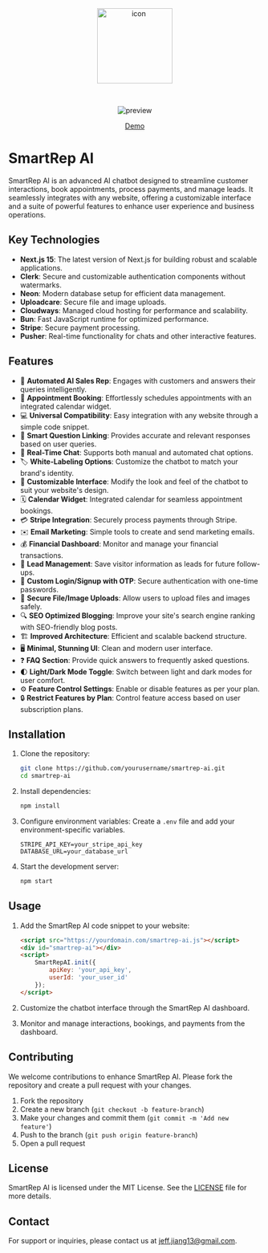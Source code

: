 <div align="center" id="top" className="mb-10">
<img src="./public/logo.png" alt="icon" width="150" height="150" />

&#xa0;

  <img src="./public/assets/temp.png" alt="preview" />

<a href="https://jj-smartrep.vercel.app/">Demo</a>

</div>

# SmartRep AI

SmartRep AI is an advanced AI chatbot designed to streamline customer interactions, book appointments, process payments, and manage leads. It seamlessly integrates with any website, offering a customizable interface and a suite of powerful features to enhance user experience and business operations.

## Key Technologies
- **Next.js 15**: The latest version of Next.js for building robust and scalable applications.
- **Clerk**: Secure and customizable authentication components without watermarks.
- **Neon**: Modern database setup for efficient data management.
- **Uploadcare**: Secure file and image uploads.
- **Cloudways**: Managed cloud hosting for performance and scalability.
- **Bun**: Fast JavaScript runtime for optimized performance.
- **Stripe**: Secure payment processing.
- **Pusher**: Real-time functionality for chats and other interactive features.

## Features
- 🤖 **Automated AI Sales Rep**: Engages with customers and answers their queries intelligently.
- 📅 **Appointment Booking**: Effortlessly schedules appointments with an integrated calendar widget.
- 💻 **Universal Compatibility**: Easy integration with any website through a simple code snippet.
- 🧠 **Smart Question Linking**: Provides accurate and relevant responses based on user queries.
- 💬 **Real-Time Chat**: Supports both manual and automated chat options.
- 🏷️ **White-Labeling Options**: Customize the chatbot to match your brand's identity.
- 🎨 **Customizable Interface**: Modify the look and feel of the chatbot to suit your website's design.
- 🗓️ **Calendar Widget**: Integrated calendar for seamless appointment bookings.
- 💳 **Stripe Integration**: Securely process payments through Stripe.
- ✉️ **Email Marketing**: Simple tools to create and send marketing emails.
- 💰 **Financial Dashboard**: Monitor and manage your financial transactions.
- 💾 **Lead Management**: Save visitor information as leads for future follow-ups.
- 🔐 **Custom Login/Signup with OTP**: Secure authentication with one-time passwords.
- 📲 **Secure File/Image Uploads**: Allow users to upload files and images safely.
- 🔍 **SEO Optimized Blogging**: Improve your site's search engine ranking with SEO-friendly blog posts.
- 🏗️ **Improved Architecture**: Efficient and scalable backend structure.
- 🖥️ **Minimal, Stunning UI**: Clean and modern user interface.
- ❓ **FAQ Section**: Provide quick answers to frequently asked questions.
- 🌓 **Light/Dark Mode Toggle**: Switch between light and dark modes for user comfort.
- ⚙️ **Feature Control Settings**: Enable or disable features as per your plan.
- 🔒 **Restrict Features by Plan**: Control feature access based on user subscription plans.

## Installation

1. Clone the repository:
    ```bash
    git clone https://github.com/yourusername/smartrep-ai.git
    cd smartrep-ai
    ```

2. Install dependencies:
    ```bash
    npm install
    ```

3. Configure environment variables:
    Create a `.env` file and add your environment-specific variables.
    ```plaintext
    STRIPE_API_KEY=your_stripe_api_key
    DATABASE_URL=your_database_url
    ```

4. Start the development server:
    ```bash
    npm start
    ```

## Usage

1. Add the SmartRep AI code snippet to your website:
    ```html
    <script src="https://yourdomain.com/smartrep-ai.js"></script>
    <div id="smartrep-ai"></div>
    <script>
        SmartRepAI.init({
            apiKey: 'your_api_key',
            userId: 'your_user_id'
        });
    </script>
    ```

2. Customize the chatbot interface through the SmartRep AI dashboard.

3. Monitor and manage interactions, bookings, and payments from the dashboard.

## Contributing

We welcome contributions to enhance SmartRep AI. Please fork the repository and create a pull request with your changes.

1. Fork the repository
2. Create a new branch (`git checkout -b feature-branch`)
3. Make your changes and commit them (`git commit -m 'Add new feature'`)
4. Push to the branch (`git push origin feature-branch`)
5. Open a pull request

## License

SmartRep AI is licensed under the MIT License. See the [LICENSE](LICENSE) file for more details.

## Contact

For support or inquiries, please contact us at jeff.jiang13@gmail.com.
